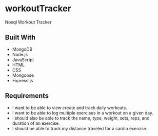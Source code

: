 # workoutTracker
 Nosql Workout Tracker

## Built With

* MongoDB
* Node.js
* JavaScript
* HTML
* CSS
* Mongoose
* Express.js

## Requirements

* I want to be able to view create and track daily workouts.
* I want to be able to log multiple exercises in a workout on a given day.
* I should also be able to track the name, type, weight, sets, reps, and duration of an exercise.
* I should be able to track my distance traveled for a cardio exercise.